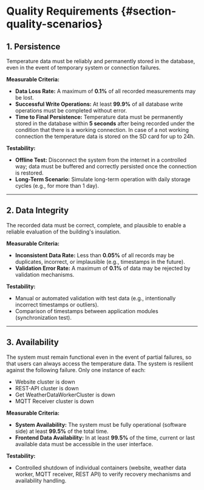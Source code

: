 # Quality Requirements {#section-quality-scenarios}

## 1. Persistence

Temperature data must be reliably and permanently stored in the database, even in the event of temporary system or connection failures.

**Measurable Criteria:**

- **Data Loss Rate:** A maximum of **0.1%** of all recorded measurements may be lost.
- **Successful Write Operations:** At least **99.9%** of all database write operations must be completed without error.
- **Time to Final Persistence:** Temperature data must be permanently stored in the database within **5 seconds** after being recorded under the condition that there is a working connection. In case of a not working connection the temperature data is stored on the SD card for up to 24h.

**Testability:**

- **Offline Test:** Disconnect the system from the internet in a controlled way; data must be buffered and correctly persisted once the connection is restored.
- **Long-Term Scenario:** Simulate long-term operation with daily storage cycles (e.g., for more than 1 day).

---

## 2. Data Integrity

The recorded data must be correct, complete, and plausible to enable a reliable evaluation of the building's insulation.

**Measurable Criteria:**

- **Inconsistent Data Rate:** Less than **0.05%** of all records may be duplicates, incorrect, or implausible (e.g., timestamps in the future).
- **Validation Error Rate:** A maximum of **0.1%** of data may be rejected by validation mechanisms.

**Testability:**

- Manual or automated validation with test data (e.g., intentionally incorrect timestamps or outliers).
- Comparison of timestamps between application modules (synchronization test).

---

## 3. Availability

The system must remain functional even in the event of partial failures, so that users can always access the temperature data.
The system is resilient against the following failure. Only one instance of each:

- Website cluster is down
- REST-API cluster is down
- Get WeatherDataWorkerCluster is down
- MQTT Receiver cluster is down 

**Measurable Criteria:**

- **System Availability:** The system must be fully operational (software side) at least **99.5%** of the total time.
- **Frontend Data Availability:** In at least **99.5%** of the time, current or last available data must be accessible in the user interface.

**Testability:**

- Controlled shutdown of individual containers (website, weather data worker, MQTT receiver, REST API) to verify recovery mechanisms and availability handling.